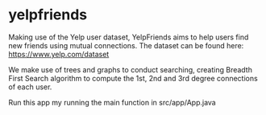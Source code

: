 # yelpfriends

Making use of the Yelp user dataset, YelpFriends aims to help users find new friends using mutual connections. The dataset can be found here: https://www.yelp.com/dataset

We make use of trees and graphs to conduct searching, creating Breadth First Search algorithm to compute the 1st, 2nd and 3rd degree connections of each user. 

Run this app my running the main function in src/app/App.java

